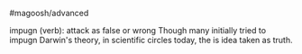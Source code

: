 #magoosh/advanced

impugn (verb): attack as false or wrong 
Though many initially tried to impugn Darwin's theory, in scientific circles today, the is idea taken as 
truth. 
